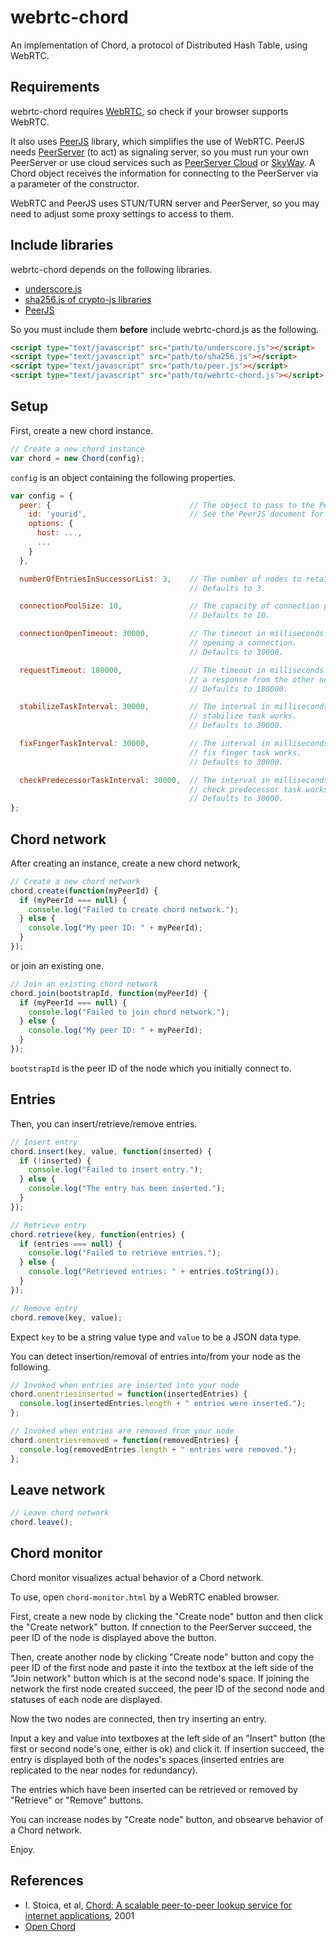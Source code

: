 webrtc-chord
============

An implementation of Chord, a protocol of Distributed Hash Table, using WebRTC.

## Requirements
webrtc-chord requires [WebRTC](http://www.webrtc.org/), so check if your
browser supports WebRTC.

It also uses [PeerJS](https://github.com/peers/peerjs) library, which
simplifies the use of WebRTC.
PeerJS needs [PeerServer](https://github.com/peers/peerjs-server) (to act) as signaling
server, so you must run your own PeerServer or use cloud services such as
[PeerServer Cloud](http://peerjs.com/peerserver) or 
[SkyWay](http://nttcom.github.io/skyway/en/). A Chord object receives the information 
for connecting to the PeerServer via a parameter of the constructor.

WebRTC and PeerJS uses STUN/TURN server and PeerServer, so you may need
to adjust some proxy settings to access to them.

## Include libraries
webrtc-chord depends on the following libraries.
* [underscore.js](http://underscorejs.org/)
* [sha256.js of crypto-js libraries](https://code.google.com/p/crypto-js/)
* [PeerJS](https://github.com/peers/peerjs)

So you must include them **before** include webrtc-chord.js as the following.
```html
<script type="text/javascript" src="path/to/underscore.js"></script>
<script type="text/javascript" src="path/to/sha256.js"></script>
<script type="text/javascript" src="path/to/peer.js"></script>
<script type="text/javascript" src="path/to/webrtc-chord.js"></script>
```

## Setup
First, create a new chord instance.
```javascript
// Create a new chord instance
var chord = new Chord(config);
```

`config` is an object containing the following properties.
```javascript
var config = {
  peer: {                               // The object to pass to the Peer constructor.
    id: 'yourid',                       // See the PeerJS document for details.
    options: {
      host: ...,
      ...
    }
  },

  numberOfEntriesInSuccessorList: 3,    // The number of nodes to retain as successor.
                                        // Defaults to 3.

  connectionPoolSize: 10,               // The capacity of connection pool.
                                        // Defaults to 10.

  connectionOpenTimeout: 30000,         // The timeout in milliseconds for waiting
                                        // opening a connection.
                                        // Defaults to 30000.

  requestTimeout: 180000,               // The timeout in milliseconds for waiting
                                        // a response from the other node.
                                        // Defaults to 180000.

  stabilizeTaskInterval: 30000,         // The interval in milliseconds in which the
                                        // stabilize task works.
                                        // Defaults to 30000.

  fixFingerTaskInterval: 30000,         // The interval in milliseconds in which the
                                        // fix finger task works.
                                        // Defaults to 30000.

  checkPredecessorTaskInterval: 30000,  // The interval in milliseconds in which the
                                        // check predecessor task works.
                                        // Defaults to 30000.
};
```

## Chord network
After creating an instance, create a new chord network,
```javascript
// Create a new chord network
chord.create(function(myPeerId) {
  if (myPeerId === null) {
    console.log("Failed to create chord network.");
  } else {
    console.log("My peer ID: " + myPeerId);
  }
});
```

or join an existing one.
```javascript
// Join an existing chord network
chord.join(bootstrapId, function(myPeerId) {
  if (myPeerId === null) {
    console.log("Failed to join chord network.");
  } else {
    console.log("My peer ID: " + myPeerId);
  }
});
```
`bootstrapId` is the peer ID of the node which you initially connect to.

## Entries
Then, you can insert/retrieve/remove entries.
```javascript
// Insert entry
chord.insert(key, value, function(inserted) {
  if (!inserted) {
    console.log("Failed to insert entry.");
  } else {
    console.log("The entry has been inserted.");
  }
});

// Retrieve entry
chord.retrieve(key, function(entries) {
  if (entries === null) {
    console.log("Failed to retrieve entries.");
  } else {
    console.log("Retrieved entries: " + entries.toString());
  }
});

// Remove entry
chord.remove(key, value);
```
Expect `key` to be a string value type and `value` to be a JSON data type.

You can detect insertion/removal of entries into/from your node as the following.
```javascript
// Invoked when entries are inserted into your node
chord.onentriesinserted = function(insertedEntries) {
  console.log(insertedEntries.length + " entries were inserted.");
};

// Invoked when entries are removed from your node
chord.onentriesremoved = function(removedEntries) {
  console.log(removedEntries.length + " entries were removed.");
};
```

## Leave network
```javascript
// Leave chord network
chord.leave();
```

## Chord monitor
Chord monitor visualizes actual behavior of a Chord network.

To use, open `chord-monitor.html` by a WebRTC enabled browser.

First, create a new node by clicking the "Create node" button and
then click the "Create network" button. If cnnection to the PeerServer 
succeed, the peer ID of the node is displayed above the button.

Then, create another node by clicking "Create node" button and 
copy the peer ID of the first node and paste it into the textbox at the left 
side of the "Join network" button which is at the second node's space.
If joining the network the first node created succeed, the peer ID of the 
second node and statuses of each node are displayed.


Now the two nodes are connected, then try inserting an entry.

Input a key and value into textboxes at the left side of an "Insert" button 
(the first or second node's one, either is ok) and click it. If insertion 
succeed, the entry is displayed both of the nodes's spaces 
(inserted entries are replicated to the near nodes for redundancy).

The entries which have been inserted can be retrieved or removed by 
"Retrieve" or "Remove" buttons.

You can increase nodes by "Create node" button, and obsearve behavior of a Chord 
network.

Enjoy.

## References
* I. Stoica, et al, [Chord: A scalable peer-to-peer lookup service for internet applications](http://dl.acm.org/citation.cfm?id=383071), 2001
* [Open Chord](http://open-chord.sourceforge.net/)
